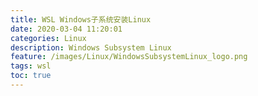 ```yaml
---
title: WSL Windows子系统安装Linux
date: 2020-03-04 11:20:01
categories: Linux
description: Windows Subsystem Linux
feature: /images/Linux/WindowsSubsystemLinux_logo.png
tags: wsl
toc: true
---
```


<!-- More -->

